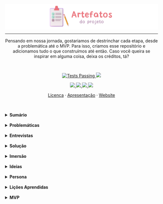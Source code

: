 <p align="center">
 <img src="https://github.com/Ematch-TCE/Artefatos-do-Projeto/blob/main/images/art-artefatos.png" align="center" alt="Banner">
 
 ---
 
 <p align="center">Pensando em nossa jornada, gostariamos de destrinchar cada etapa, desde a problemática até o MVP. Para isso, criamos esse repositório e adicionamos tudo o que construímos até então. Caso você queira se inspirar em alguma coisa, deixa os créditos, tá?</p>
 
  <br>

 <p align="center">
    <a href="https://github.com/Ematch-TCE/Website-Responsive-Ematch/blob/main/LICENSE">
      <img alt="Tests Passing" src="https://img.shields.io/npm/l/react">
    </a>
      <img src="https://img.shields.io/badge/netlify-passing-blue">
  </p>
  
  <p align="center">
  <a href="https://www.instagram.com/_ematch_/">
      <img src="https://img.shields.io/badge/Instagram-E4405F?style=for-the-badge&logo=instagram&logoColor=white" target="_blank">
  </a>
   <a href ="mailto:tecods8@gmail.com">
      <img src="https://img.shields.io/badge/Gmail-fc4c4e?style=for-the-badge&logo=gmail&logoColor=white" target="_blank">
  </a>
  <a href="https://ematch.netlify.app/">
      <img src="https://img.shields.io/badge/Netlify-00C7B7?style=for-the-badge&logo=netlify&logoColor=white" target="_blank">
  </a>
   <a href="https://github.com/BruCamps">
      <img src="https://img.shields.io/badge/Desenvolvedora%20-Bru%20Camps%20%20%E2%86%92-gray.svg?colorA=795AE0&colorB=6B50C7&style=for-the-badge"/>
  </a>
  </p>
  
  
  <p align="center">
    <a href="https://github.com/Ematch-TCE/Website-Responsive-Ematch/blob/main/LICENSE">Licença</a>
    ·
    <a href="https://github.com/Ematch-TCE/Ematch-TCE">Apresentação</a>
    ·
    <a href="https://github.com/Ematch-TCE/Website-Responsive-Ematch">Website</a>
  </p>
  
  <br>
  <br>
  
  <details>
  
   <summary><b> Sumário</b></summary>
 
  <br>
  
  <img src="https://cdn.discordapp.com/attachments/912331425485848608/915273432449548328/linha-do-tempo.png">
 
  </details>
  
  <br>
  
  <details>
  
  <summary><b> Problemáticas</b></summary>
 
  <br>
 
  Ao observar a sociedade, um ponto que sempre se destaca é a <b> economia. </b> Como o <b> desemprego, </b> tema que mesmo mencionado inúmeras vezes apresenta poucas soluções. Por isso, em meio ao descaso socioêconomico nos voltamos a atribuir uma solução para a **[ODS 8](https://www.ipea.gov.br/ods/ods8.html)**.
 
  Assim que definimos o problema a ser tratado, partimos para a criação da nossa **Matriz CSD** Essa ferramenta nos ajudou a definir quais pontos poderíamos trabalhar e a formular perguntas para a etapa seguinte.
 
  <br>
 
  > Segue o link da [Matriz CSD](https://cdn.discordapp.com/attachments/912331425485848608/915351658882547722/matriz-csd.png)
 
  <img src="https://cdn.discordapp.com/attachments/912331425485848608/915351658882547722/matriz-csd.png">
 
  </details>
  
   <br>
   
   <details>
  
  <summary><b> Entrevistas</b></summary>
 
  <br>
 
   Em meio à pandemia não foi possível entrevistar pessoas presencialmente, mas no fim das contas, conseguimos fazer a nossa pesquisa de campo de forma remota pelo **Google Forms**.
 
   Com a análise dos dados coletados, compreendemos que fatores como o deslocamento, o tempo gasto na procura de vagas e na entrega de currículos são algumas das dificuldades enfrentadas pelas pessoas que procuram um emprego. 
 
 <br>
 
 > Segue o link do [Forms](https://docs.google.com/forms/d/e/1FAIpQLSez39JHXZFNIQmnBmM4HOazUgBNMmMU3dTaeF06SgSi4qdhEw/viewform) usado em nossa pesquisa de campo
 
 
 <img src="https://cdn.discordapp.com/attachments/912331425485848608/915353182174068786/pesquisa-de-campo.png">
 
  </details>
  
   <br>
   
  <details>
   
  <summary><b> Solução</b></summary>
 
 </details>
  
   <br>
   
  <details>
   
  <summary><b> Imersão</b></summary>
 
 </details>
  
  <br>
  
  <details>
  
  <summary><b> Ideias</b></summary>
 
 </details>
  
  <br>
  
  <details>
  
  <summary><b> Persona</b></summary>
 
 </details>
  
  <br>
  
  <details>
  
  <summary><b> Lições Aprendidas</b></summary>
 
 </details>
  
  <br>
  
  <details>
  
  <summary><b> MVP </b></summary>
 
 </details>
  
  <br>
